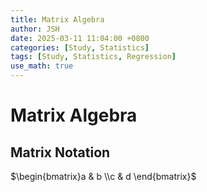 ```yaml
---
title: Matrix Algebra
author: JSH
date: 2025-03-11 11:04:00 +0800
categories: [Study, Statistics]
tags: [Study, Statistics, Regression]
use_math: true
---
```


# Matrix Algebra

## Matrix Notation
$\begin{bmatrix}a & b \\c & d \end{bmatrix}$
